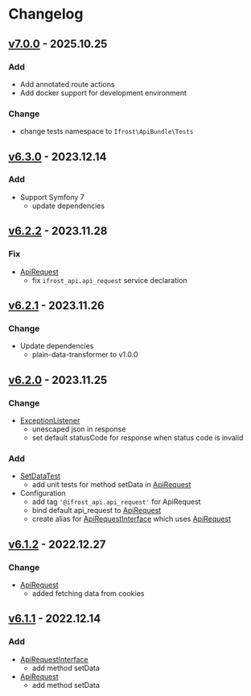 # Changelog
## [v7.0.0] - 2025.10.25
### Add
- Add annotated route actions
- Add docker support for development environment

### Change 
- change tests namespace to `Ifrost\ApiBundle\Tests`

## [v6.3.0] - 2023.12.14
### Add
- Support Symfony 7
  - update dependencies
  
## [v6.2.2] - 2023.11.28
### Fix
- [ApiRequest](src/Utility/ApiRequest.php)
  - fix `ifrost_api.api_request` service declaration

## [v6.2.1] - 2023.11.26
### Change
- Update dependencies
  - plain-data-transformer to v1.0.0

## [v6.2.0] - 2023.11.25
### Change
- [ExceptionListener](src/EventListener/ExceptionListener.php)
  - unescaped json in response
  - set default statusCode for response when status code is invalid

### Add
- [SetDataTest](tests/Unit/Utility/ApiRequestTest/SetDataTest.php)
  - add unit tests for method setData in [ApiRequest](src/Utility/ApiRequest.php)
- Configuration
  - add tag `'@ifrost_api.api_request'` for ApiRequest
  - bind default api_request to [ApiRequest](src/Utility/ApiRequest.php)
  - create alias for [ApiRequestInterface](src/Utility/ApiRequestInterface.php) which uses [ApiRequest](src/Utility/ApiRequest.php)

## [v6.1.2] - 2022.12.27
### Change
- [ApiRequest](src/Utility/ApiRequest.php)
  - added fetching data from cookies

## [v6.1.1] - 2022.12.14
### Add
- [ApiRequestInterface](src/Utility/ApiRequestInterface.php)
  - add method setData
- [ApiRequest](src/Utility/ApiRequest.php)
  - add method setData

[v7.0.0]: https://github.com/grzegorz-jamroz/sf-api-bundle/releases/tag/v7.0.0
[v6.3.0]: https://github.com/grzegorz-jamroz/sf-api-bundle/releases/tag/v6.3.0
[v6.2.2]: https://github.com/grzegorz-jamroz/sf-api-bundle/releases/tag/v6.2.2
[v6.2.1]: https://github.com/grzegorz-jamroz/sf-api-bundle/releases/tag/v6.2.1
[v6.2.0]: https://github.com/grzegorz-jamroz/sf-api-bundle/releases/tag/v6.2.0
[v6.1.2]: https://github.com/grzegorz-jamroz/sf-api-bundle/releases/tag/v6.1.2
[v6.1.1]: https://github.com/grzegorz-jamroz/sf-api-bundle/releases/tag/v6.1.1
